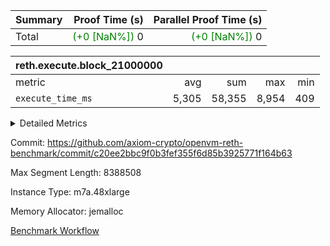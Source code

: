 | Summary | Proof Time (s) | Parallel Proof Time (s) |
|:---|---:|---:|
| Total | <span style='color: green'>(+0 [NaN%])</span> 0 | <span style='color: green'>(+0 [NaN%])</span> 0 |


| reth.execute.block_21000000 |||||
|:---|---:|---:|---:|---:|
|metric|avg|sum|max|min|
| `execute_time_ms     ` |  5,305 |  58,355 |  8,954 |  409 |



<details>
<summary>Detailed Metrics</summary>

| group | block_number | segment | execute_time_ms |
| --- | --- | --- | --- |
| reth.execute.block_21000000 | 21000000 | 0 | 5,893 | 
| reth.execute.block_21000000 | 21000000 | 1 | 4,645 | 
| reth.execute.block_21000000 | 21000000 | 10 | 409 | 
| reth.execute.block_21000000 | 21000000 | 2 | 5,603 | 
| reth.execute.block_21000000 | 21000000 | 3 | 1,464 | 
| reth.execute.block_21000000 | 21000000 | 4 | 8,954 | 
| reth.execute.block_21000000 | 21000000 | 5 | 5,476 | 
| reth.execute.block_21000000 | 21000000 | 6 | 7,047 | 
| reth.execute.block_21000000 | 21000000 | 7 | 6,853 | 
| reth.execute.block_21000000 | 21000000 | 8 | 7,096 | 
| reth.execute.block_21000000 | 21000000 | 9 | 4,915 | 

</details>


Commit: https://github.com/axiom-crypto/openvm-reth-benchmark/commit/c20ee2bbc9f0b3fef355f6d85b3925771f164b63

Max Segment Length: 8388508

Instance Type: m7a.48xlarge

Memory Allocator: jemalloc

[Benchmark Workflow](https://github.com/axiom-crypto/openvm-reth-benchmark/actions/runs/13084851920)
